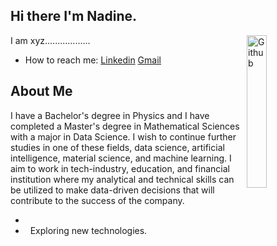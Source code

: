 ## Hi there I'm Nadine.
<img width="25%" align="right" alt="Github"
src="https://user-images.githubusercontent.com/48678280/88862734-4903af80-d201-11ea-968
b-9c939d88a37c.gif" />
I am xyz..................
- How to reach me: [Linkedin](https://www.linkedin.com/in/nadine-yizere-2673b224b/) [Gmail](nadine.yizere@aims.ac.rw)
<img src="https://komarev.com/ghpvc/?username=gpy1234&style=flat-square&color=blue"
alt=""/>
## About Me
I have a Bachelor's degree in Physics and I have completed a Master's degree in Mathematical Sciences with a major in Data Science. I wish to continue further studies in one of these fields, data science, artificial intelligence, material science, and machine learning. I aim to work in tech-industry, education, and financial institution where my analytical and technical skills can be utilized to make data-driven decisions that will contribute to the success of the company.
- &nbsp;
- &nbsp; Exploring new technologies.
<!--
